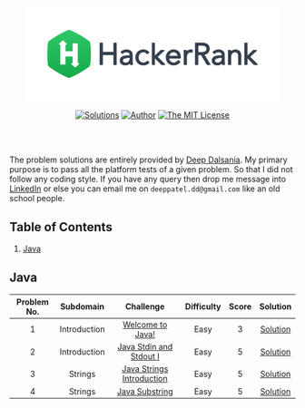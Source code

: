 <div align="center"><a href="https://www.hackerrank.com/deepdalsania" target="_blank"><img src="HackerRank%20Logo.png" width="450" height="auto"></a>

[![Solutions](https://img.shields.io/badge/solutions-4-green.svg?style=flat-square)](https://github.com/deepdalsania/HackerRank_Solutions#table-of-contents) [![Author](https://img.shields.io/badge/author-deepdalsania-brightgreen.svg?style=flat-square)](https://www.hackerrank.com/deepdalsania) [![The MIT License](https://img.shields.io/badge/license-MIT-orange.svg?style=flat-square)](/LICENSE)</div><br/><br/>

The problem solutions are entirely provided by [Deep Dalsania](https://www.hackerrank.com/deepdalsania). My primary purpose is to pass all the platform tests of a given problem. So that I did not follow any coding style. If you have any query then drop me message into [LinkedIn](https://www.linkedin.com/in/deep-dalsania-6b822198/) or else you can email me on `deeppatel.dd@gmail.com` like an old school people.
## Table of Contents
1. [Java](#java)
## Java
|Problem No.|Subdomain|Challenge|Difficulty|Score|Solution|
|:-:|:-:|:-:|:-:|:-:|:-:|
|1|Introduction|[Welcome to Java!](https://www.hackerrank.com/challenges/welcome-to-java)|Easy|3|[Solution](Java/01.%20Introduction/01.%20Welcome%20to%20Java!/Solution.java)|
|2|Introduction|[Java Stdin and Stdout I](https://www.hackerrank.com/challenges/java-stdin-and-stdout-1)|Easy|5|[Solution](Java/01.%20Introduction/02.%20Java%20Stdin%20and%20Stdout%20I/Solution.java)|
|3|Strings|[Java Strings Introduction](https://www.hackerrank.com/challenges/java-strings-introduction)|Easy|5|[Solution](Java/02.%20Strings/01.%20Java%20Strings%20Introduction/Solution.java)|
|4|Strings|[Java Substring](https://www.hackerrank.com/challenges/java-substring)|Easy|5|[Solution](Java/02.%20Strings/02.%20Java%20Substring/Solution.java)|
